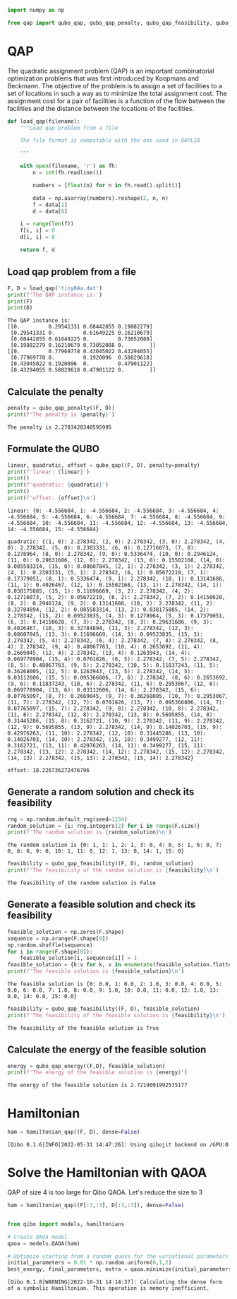 ```python
import numpy as np

from qap import qubo_qap, qubo_qap_penalty, qubo_qap_feasibility, qubo_qap_energy, hamiltonian_qap
```

# QAP

The quadratic assignment problem (QAP) is an important combinatorial optimization problems that was first introduced by Koopmans and Beckmann. The objective of the problem is to assign a set of facilities to a set of locations in such a way as to minimize the total assignment cost. The assignment cost for a pair of facilities is a function of the flow between the facilities and the distance between the locations of the facilities.


```python
def load_qap(filename):
    """Load qap problem from a file

    The file format is compatible with the one used in QAPLIB

    """

    with open(filename, 'r') as fh:
        n = int(fh.readline())

        numbers = [float(n) for n in fh.read().split()]

        data = np.asarray(numbers).reshape(2, n, n)
        f = data[1]
        d = data[0]

    i = range(len(f))
    f[i, i] = 0
    d[i, i] = 0

    return f, d
```

## Load qap problem from a file


```python
F, D = load_qap('tiny04a.dat')
print(f'The QAP instance is:')
print(F)
print(D)
```

    The QAP instance is:
    [[0.         0.29541331 0.68442855 0.19882279]
     [0.29541331 0.         0.61649225 0.16210679]
     [0.68442855 0.61649225 0.         0.73052088]
     [0.19882279 0.16210679 0.73052088 0.        ]]
    [[0.         0.77969778 0.43045022 0.43294055]
     [0.77969778 0.         0.1920096  0.58829618]
     [0.43045022 0.1920096  0.         0.47901122]
     [0.43294055 0.58829618 0.47901122 0.        ]]


## Calculate the penalty


```python
penalty = qubo_qap_penalty((F, D))
print(f'The penalty is {penalty}')
```

    The penalty is 2.2783420340595995


## Formulate the QUBO


```python
linear, quadratic, offset = qubo_qap((F, D), penalty=penalty)
print(f'linear: {linear}')
print()
print(f'quadratic: {quadratic}')
print()
print(f'offset: {offset}\n')
```

    linear: {0: -4.556684, 1: -4.556684, 2: -4.556684, 3: -4.556684, 4: -4.556684, 5: -4.556684, 6: -4.556684, 7: -4.556684, 8: -4.556684, 9: -4.556684, 10: -4.556684, 11: -4.556684, 12: -4.556684, 13: -4.556684, 14: -4.556684, 15: -4.556684}

    quadratic: {(1, 0): 2.278342, (2, 0): 2.278342, (3, 0): 2.278342, (4, 0): 2.278342, (5, 0): 0.2303331, (6, 0): 0.12716073, (7, 0): 0.1278964, (8, 0): 2.278342, (9, 0): 0.5336474, (10, 0): 0.2946124, (11, 0): 0.29631686, (12, 0): 2.278342, (13, 0): 0.15502168, (14, 0): 0.085583314, (15, 0): 0.08607845, (2, 1): 2.278342, (3, 1): 2.278342, (4, 1): 0.2303331, (5, 1): 2.278342, (6, 1): 0.05672219, (7, 1): 0.17379051, (8, 1): 0.5336474, (9, 1): 2.278342, (10, 1): 0.13141686, (11, 1): 0.4026467, (12, 1): 0.15502168, (13, 1): 2.278342, (14, 1): 0.038175885, (15, 1): 0.11696669, (3, 2): 2.278342, (4, 2): 0.12716073, (5, 2): 0.05672219, (6, 2): 2.278342, (7, 2): 0.14150628, (8, 2): 0.2946124, (9, 2): 0.13141686, (10, 2): 2.278342, (11, 2): 0.32784894, (12, 2): 0.085583314, (13, 2): 0.038175885, (14, 2): 2.278342, (15, 2): 0.09523835, (4, 3): 0.1278964, (5, 3): 0.17379051, (6, 3): 0.14150628, (7, 3): 2.278342, (8, 3): 0.29631686, (9, 3): 0.4026467, (10, 3): 0.32784894, (11, 3): 2.278342, (12, 3): 0.08607845, (13, 3): 0.11696669, (14, 3): 0.09523835, (15, 3): 2.278342, (5, 4): 2.278342, (6, 4): 2.278342, (7, 4): 2.278342, (8, 4): 2.278342, (9, 4): 0.48067763, (10, 4): 0.2653692, (11, 4): 0.2669045, (12, 4): 2.278342, (13, 4): 0.1263943, (14, 4): 0.069778904, (15, 4): 0.0701826, (6, 5): 2.278342, (7, 5): 2.278342, (8, 5): 0.48067763, (9, 5): 2.278342, (10, 5): 0.11837243, (11, 5): 0.36268005, (12, 5): 0.1263943, (13, 5): 2.278342, (14, 5): 0.03112606, (15, 5): 0.095366806, (7, 6): 2.278342, (8, 6): 0.2653692, (9, 6): 0.11837243, (10, 6): 2.278342, (11, 6): 0.2953067, (12, 6): 0.069778904, (13, 6): 0.03112606, (14, 6): 2.278342, (15, 6): 0.07765097, (8, 7): 0.2669045, (9, 7): 0.36268005, (10, 7): 0.2953067, (11, 7): 2.278342, (12, 7): 0.0701826, (13, 7): 0.095366806, (14, 7): 0.07765097, (15, 7): 2.278342, (9, 8): 2.278342, (10, 8): 2.278342, (11, 8): 2.278342, (12, 8): 2.278342, (13, 8): 0.5695855, (14, 8): 0.31445286, (15, 8): 0.3162721, (10, 9): 2.278342, (11, 9): 2.278342, (12, 9): 0.5695855, (13, 9): 2.278342, (14, 9): 0.14026703, (15, 9): 0.42976263, (11, 10): 2.278342, (12, 10): 0.31445286, (13, 10): 0.14026703, (14, 10): 2.278342, (15, 10): 0.3499277, (12, 11): 0.3162721, (13, 11): 0.42976263, (14, 11): 0.3499277, (15, 11): 2.278342, (13, 12): 2.278342, (14, 12): 2.278342, (15, 12): 2.278342, (14, 13): 2.278342, (15, 13): 2.278342, (15, 14): 2.278342}

    offset: 18.226736272476796



## Generate a random solution and check its feasibility


```python
rng = np.random.default_rng(seed=1234)
random_solution = {i: rng.integers(2) for i in range(F.size)}
print(f'The random solution is {random_solution}\n')
```

    The random solution is {0: 1, 1: 1, 2: 1, 3: 0, 4: 0, 5: 1, 6: 0, 7: 0, 8: 0, 9: 0, 10: 1, 11: 0, 12: 1, 13: 0, 14: 1, 15: 0}




```python
feasibility = qubo_qap_feasibility((F, D), random_solution)
print(f'The feasibility of the random solution is {feasibility}\n')
```

    The feasibility of the random solution is False



## Generate a feasible solution and check its feasibility


```python
feasible_solution = np.zeros(F.shape)
sequence = np.arange(F.shape[0])
np.random.shuffle(sequence)
for i in range(F.shape[0]):
    feasible_solution[i, sequence[i]] = 1
feasible_solution = {k:v for k, v in enumerate(feasible_solution.flatten())}
print(f'The feasible solution is {feasible_solution}\n')
```

    The feasible solution is {0: 0.0, 1: 0.0, 2: 1.0, 3: 0.0, 4: 0.0, 5: 0.0, 6: 0.0, 7: 1.0, 8: 0.0, 9: 1.0, 10: 0.0, 11: 0.0, 12: 1.0, 13: 0.0, 14: 0.0, 15: 0.0}




```python
feasibility = qubo_qap_feasibility((F, D), feasible_solution)
print(f'The feasibility of the feasible solution is {feasibility}\n')
```

    The feasibility of the feasible solution is True



## Calculate the energy of the feasible solution


```python
energy = qubo_qap_energy((F,D), feasible_solution)
print(f'The energy of the feasible solution is {energy}')
```

    The energy of the feasible solution is 2.7219091992575177


# Hamiltonian


```python
ham = hamiltonian_qap((F, D), dense=False)
```

    [Qibo 0.1.6|INFO|2022-05-31 14:47:26]: Using qibojit backend on /GPU:0


# Solve the Hamiltonian with QAOA

QAP of size 4 is too large for Qibo QAOA. Let's reduce the size to 3


```python
ham = hamiltonian_qap((F[:3,:3], D[:3,:3]), dense=False)


from qibo import models, hamiltonians

# Create QAOA model
qaoa = models.QAOA(ham)

# Optimize starting from a random guess for the variational parameters
initial_parameters = 0.01 * np.random.uniform(0,1,2)
best_energy, final_parameters, extra = qaoa.minimize(initial_parameters, method="BFGS")
```

    [Qibo 0.1.8|WARNING|2022-10-31 14:14:37]: Calculating the dense form of a symbolic Hamiltonian. This operation is memory inefficient.
